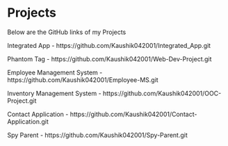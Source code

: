 # Projects
<p>Below are the GitHub links of my Projects</p>
<p>Integrated App - https://github.com/Kaushik042001/Integrated_App.git</p>
<p>Phantom Tag - https://github.com/Kaushik042001/Web-Dev-Project.git</p>
<p>Employee Management System - https://github.com/Kaushik042001/Employee-MS.git</p>
<p>Inventory Management System - https://github.com/Kaushik042001/OOC-Project.git</p>
<p>Contact Application - https://github.com/Kaushik042001/Contact-Application.git</p>
<p>Spy Parent - https://github.com/Kaushik042001/Spy-Parent.git</p>
